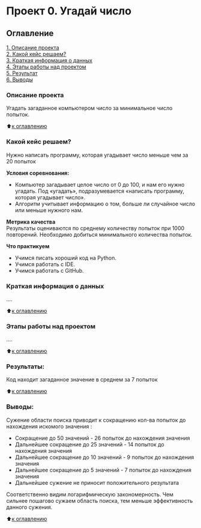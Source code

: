 # Проект 0. Угадай число

## Оглавление  
[1. Описание проекта](.README.md#Описание-проекта)  
[2. Какой кейс решаем?](.README.md#Какой-кейс-решаем)  
[3. Краткая информация о данных](.README.md#Краткая-информация-о-данных)  
[4. Этапы работы над проектом](.README.md#Этапы-работы-над-проектом)  
[5. Результат](.README.md#Результат)    
[6. Выводы](.README.md#Выводы) 

### Описание проекта    
Угадать загаданное компьютером число за минимальное число попыток.

:arrow_up:[к оглавлению](_)


### Какой кейс решаем?    
Нужно написать программу, которая угадывает число меньше чем за 20 попыток

**Условия соревнования:**  
- Компьютер загадывает целое число от 0 до 100, и нам его нужно угадать. Под «угадать», подразумевается «написать программу, которая угадывает число».
- Алгоритм учитывает информацию о том, больше ли случайное число или меньше нужного нам.

**Метрика качества**     
Результаты оцениваются по среднему количеству попыток при 1000 повторений. Необходимо добиться минимального количества попыток.

**Что практикуем**     
- Учимся писать хороший код на Python.
- Учимся работать с IDE.
- Учимся работать с GitHub.

### Краткая информация о данных
....
  
:arrow_up:[к оглавлению](.README.md#Оглавление)


### Этапы работы над проектом  
....

:arrow_up:[к оглавлению](.README.md#Оглавление)


### Результаты:  
Код находит загаданное значение в среднем за 7 попыток

:arrow_up:[к оглавлению](.README.md#Оглавление)


### Выводы:  
Сужение области поиска приводит к сокращению кол-ва попыток до нахождения искомого значения :

- Сокращение до 50 значений - 26 попыток до нахождения значения
- Дальнейшее сокращение до 25 значений - 14 попыток до нахождения значения
- Дальнейшее сокращение до 10 значений - 9 попыток до нахождения значения
- Дальнейшее сокращение до 5 значений - 7 попыток до нахождения значения
- Дальнейшее сужение не приносит положительного результата

Соответственно видим логарифмическую закономерность. Чем сильнее пошагово сужаем область поиска, тем меньше эффективность данного сужения.

:arrow_up:[к оглавлению](.README.md#Оглавление)
